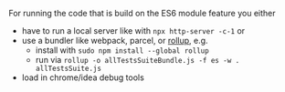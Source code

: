 For running the code that is build on the ES6 module feature you either
- have to run a local server like with `npx http-server -c-1` or
- use a bundler like webpack, parcel, or [rollup](https://rollupjs.org), e.g.
  - install with  `sudo npm install --global rollup`
  - run via `rollup -o allTestsSuiteBundle.js -f es -w . allTestsSuite.js` 
- load in chrome/idea debug tools  
  
